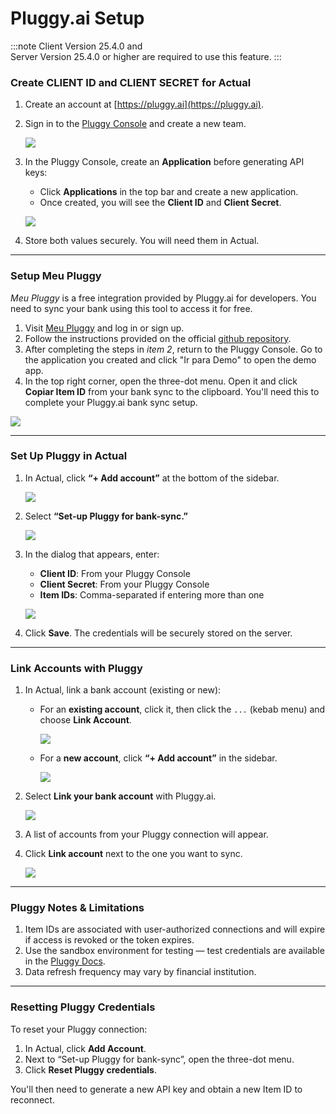 # Pluggy.ai Setup

:::note
Client Version 25.4.0 and  
Server Version 25.4.0 or higher are required to use this feature.
:::

### Create CLIENT ID and CLIENT SECRET for Actual

1. Create an account at [https://pluggy.ai](https://pluggy.ai).
2. Sign in to the [Pluggy Console](https://console.pluggy.ai/) and create a new team.

    ![](/static/img/connecting-your-bank/pluggy-console-01.png)

3. In the Pluggy Console, create an **Application** before generating API keys:
   - Click **Applications** in the top bar and create a new application.
   - Once created, you will see the **Client ID** and **Client Secret**.

    ![](/static/img/connecting-your-bank/pluggy-console-02.png)

4. Store both values securely. You will need them in Actual.

---

### Setup Meu Pluggy

*Meu Pluggy* is a free integration provided by Pluggy.ai for developers. You need to sync your bank using this tool to access it for free.

1. Visit [Meu Pluggy](https://meu.pluggy.ai) and log in or sign up.
2. Follow the instructions provided on the official [github repository](https://github.com/pluggyai/meu-pluggy).
3. After completing the steps in *item 2*, return to the Pluggy Console. Go to the application you created and click "Ir para Demo" to open the demo app.
4. In the top right corner, open the three-dot menu. Open it and click **Copiar Item ID** from your bank sync to the clipboard. You'll need this to complete your Pluggy.ai bank sync setup.

![](/static/img/connecting-your-bank/pluggy-console-03.png)

---

### Set Up Pluggy in Actual

1. In Actual, click **“+ Add account”** at the bottom of the sidebar.

    ![](/static/img/connecting-your-bank/connecting-your-bank-02.png)

2. Select **“Set-up Pluggy for bank-sync.”**

    ![](/static/img/connecting-your-bank/pluggy-setup-modal-setup.png)

3. In the dialog that appears, enter:
   - **Client ID**: From your Pluggy Console
   - **Client Secret**: From your Pluggy Console
   - **Item IDs**: Comma-separated if entering more than one

    ![](/static/img/connecting-your-bank/pluggy-setup-modal.png)

4. Click **Save**. The credentials will be securely stored on the server.

---

### Link Accounts with Pluggy

1. In Actual, link a bank account (existing or new):
   - For an **existing account**, click it, then click the `...` (kebab menu) and choose **Link Account**.

     ![](/static/img/connecting-your-bank/connecting-your-bank-01.png)

   - For a **new account**, click **“+ Add account”** in the sidebar.

     ![](/static/img/connecting-your-bank/connecting-your-bank-02.png)

2. Select **Link your bank account** with Pluggy.ai.

    ![](/static/img/connecting-your-bank/pluggy-setup-add-account.png)

3. A list of accounts from your Pluggy connection will appear.
4. Click **Link account** next to the one you want to sync.

    ![](/static/img/connecting-your-bank/pluggy-setup-modal-link-account.png)

---

### Pluggy Notes & Limitations

1. Item IDs are associated with user-authorized connections and will expire if access is revoked or the token expires.
2. Use the sandbox environment for testing — test credentials are available in the [Pluggy Docs](https://docs.pluggy.ai/docs/quick-pluggy-introduction#sandbox-environment).
3. Data refresh frequency may vary by financial institution.

---

### Resetting Pluggy Credentials

To reset your Pluggy connection:

1. In Actual, click **Add Account**.
2. Next to “Set-up Pluggy for bank-sync”, open the three-dot menu.
3. Click **Reset Pluggy credentials**.

You'll then need to generate a new API key and obtain a new Item ID to reconnect.